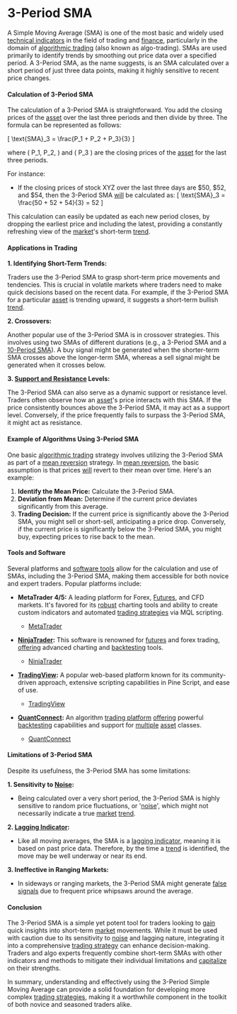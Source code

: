 # 3-Period SMA

A Simple Moving Average (SMA) is one of the most basic and widely used [technical indicators](../t/technical_indicators.md) in the field of trading and [finance](../f/finance.md), particularly in the domain of [algorithmic trading](../a/algorithmic_trading.md) (also known as algo-trading). SMAs are used primarily to identify trends by smoothing out price data over a specified period. A 3-Period SMA, as the name suggests, is an SMA calculated over a short period of just three data points, making it highly sensitive to recent price changes.

#### Calculation of 3-Period SMA

The calculation of a 3-Period SMA is straightforward. You add the closing prices of the [asset](../a/asset.md) over the last three periods and then divide by three. The formula can be represented as follows:

\[ \text{SMA}_3 = \frac{P_1 + P_2 + P_3}{3} \]

where \( P_1, P_2, \) and \( P_3 \) are the closing prices of the [asset](../a/asset.md) for the last three periods.

For instance:

- If the closing prices of stock XYZ over the last three days are $50, $52, and $54, then the 3-Period SMA [will](../w/will.md) be calculated as:
\[ \text{SMA}_3 = \frac{50 + 52 + 54}{3} = 52 \]

This calculation can easily be updated as each new period closes, by dropping the earliest price and including the latest, providing a constantly refreshing view of the [market](../m/market.md)'s short-term [trend](../t/trend.md).

#### Applications in Trading

**1. Identifying Short-Term Trends:**

Traders use the 3-Period SMA to grasp short-term price movements and tendencies. This is crucial in volatile markets where traders need to make quick decisions based on the recent data. For example, if the 3-Period SMA for a particular [asset](../a/asset.md) is trending upward, it suggests a short-term bullish [trend](../t/trend.md).

**2. Crossovers:**

Another popular use of the 3-Period SMA is in crossover strategies. This involves using two SMAs of different durations (e.g., a 3-Period SMA and a [10-Period SMA](../1/10-period_sma.md)). A buy signal might be generated when the shorter-term SMA crosses above the longer-term SMA, whereas a sell signal might be generated when it crosses below.

**3. [Support and Resistance](../s/support_and_resistance.md) Levels:**

The 3-Period SMA can also serve as a dynamic support or resistance level. Traders often observe how an [asset](../a/asset.md)'s price interacts with this SMA. If the price consistently bounces above the 3-Period SMA, it may act as a support level. Conversely, if the price frequently fails to surpass the 3-Period SMA, it might act as resistance.

#### Example of Algorithms Using 3-Period SMA

One basic [algorithmic trading](../a/algorithmic_trading.md) strategy involves utilizing the 3-Period SMA as part of a [mean reversion](../m/mean_reversion.md) strategy. In [mean reversion](../m/mean_reversion.md), the basic assumption is that prices [will](../w/will.md) revert to their mean over time. Here's an example:

1. **Identify the Mean Price:** Calculate the 3-Period SMA.
2. **Deviation from Mean:** Determine if the current price deviates significantly from this average.
3. **Trading Decision:** If the current price is significantly above the 3-Period SMA, you might sell or short-sell, anticipating a price drop. Conversely, if the current price is significantly below the 3-Period SMA, you might buy, expecting prices to rise back to the mean.

#### Tools and Software

Several platforms and [software tools](../s/software_tools_for_trading.md) allow for the calculation and use of SMAs, including the 3-Period SMA, making them accessible for both novice and expert traders. Popular platforms include:

- **MetaTrader 4/5:** A leading platform for Forex, [Futures](../f/futures.md), and CFD markets. It's favored for its [robust](../r/robust.md) charting tools and ability to create custom indicators and automated [trading strategies](../t/trading_strategies.md) via MQL scripting.
  - [MetaTrader](https://www.metatrader4.com/)
  
- **[NinjaTrader](../n/ninjatrader.md):** This software is renowned for [futures](../f/futures.md) and forex trading, [offering](../o/offering.md) advanced charting and [backtesting](../b/backtesting.md) tools.
  - [NinjaTrader](https://ninjatrader.com/)

- **[TradingView](../t/tradingview.md):** A popular web-based platform known for its community-driven approach, extensive scripting capabilities in Pine Script, and ease of use.
  - [TradingView](https://www.tradingview.com/)

- **[QuantConnect](../q/quantconnect.md):** An algorithm [trading platform](../t/trading_platform.md) [offering](../o/offering.md) powerful [backtesting](../b/backtesting.md) capabilities and support for [multiple](../m/multiple.md) [asset](../a/asset.md) classes.
  - [QuantConnect](https://www.quantconnect.com/)

#### Limitations of 3-Period SMA

Despite its usefulness, the 3-Period SMA has some limitations:

**1. Sensitivity to [Noise](../n/noise.md):**
   - Being calculated over a very short period, the 3-Period SMA is highly sensitive to random price fluctuations, or '[noise](../n/noise.md)', which might not necessarily indicate a true [market](../m/market.md) [trend](../t/trend.md).

**2. [Lagging Indicator](../l/lagging_indicator.md):**
   - Like all moving averages, the SMA is a [lagging indicator](../l/lagging_indicator.md), meaning it is based on past price data. Therefore, by the time a [trend](../t/trend.md) is identified, the move may be well underway or near its end.

**3. Ineffective in Ranging Markets:**
   - In sideways or ranging markets, the 3-Period SMA might generate [false signals](../f/false_signals_in_trading.md) due to frequent price whipsaws around the average.

#### Conclusion

The 3-Period SMA is a simple yet potent tool for traders looking to [gain](../g/gain.md) quick insights into short-term [market](../m/market.md) movements. While it must be used with caution due to its sensitivity to [noise](../n/noise.md) and lagging nature, integrating it into a comprehensive [trading strategy](../t/trading_strategy.md) can enhance decision-making. Traders and algo experts frequently combine short-term SMAs with other indicators and methods to mitigate their individual limitations and [capitalize](../c/capitalize.md) on their strengths.

In summary, understanding and effectively using the 3-Period Simple Moving Average can provide a solid foundation for developing more complex [trading strategies](../t/trading_strategies.md), making it a worthwhile component in the toolkit of both novice and seasoned traders alike.